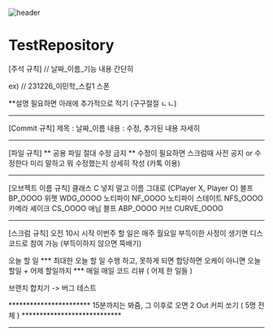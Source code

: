 ![header](https://capsule-render.vercel.app/api?type=waving&color=auto&height=200&section=header&text=Toy_Project&fontSize=60)

# TestRepository
 
[주석 규칙]
// 날짜_이름_기능 내용 간단히

ex)
 // 231226_이민학_스킬1 스폰

**설명 필요하면 아래에 추가적으로 적기 (구구절절 ㄴㄴ)

-------------------------------------------------------------------------------------------------------------------

[Commit 규칙]
제목 : 날짜_이름
내용 : 수정, 추가된 내용 자세히

-------------------------------------------------------------------------------------------------------------------

[파일 규칙]
** 공용 파일 절대 수정 금지 **
수정이 필요하면 스크럼때 사전 공지 or 수정한다 미리 말하고 뭐 수정했는지 상세히 작성 (카톡 이용)

-------------------------------------------------------------------------------------------------------------------

[오브젝트 이름 규칙]
클래스 			C 넣지 말고 이름 그대로 (CPlayer X, Player O)
블프			BP_OOOO
위젯			WDG_OOOO
노티파이	 		NF_OOOO
노티파이 스테이트	 	NFS_OOOO
카메라 셰이크		CS_OOOO
애님 블프			ABP_OOOO
커브			CURVE_OOOO

-------------------------------------------------------------------------------------------------------------------

[스크럼 규칙]
오전 10시 시작
이번주 할 일은 매주 월요일
부득이한 사정이 생기면 디스코드로 참여 가능 (부득이하지 않으면 뚝배기)

오늘 할 일 *** 최대한 오늘 할 일 수행 하고, 못하게 되면 합당하면 오케이 아니면 오늘 할일 + 어제 할일까지 ***
매일 매일 코드 리뷰 ( 어제 한 일들 )

브랜치 합치기 -> 버그 테스트

*********************** 15분까지는 봐줌, 그 이후로 오면 2 Out 커피 쏘기 ( 5명 전체 ) ****************************


-------------------------------------------------------------------------------------------------------------------
